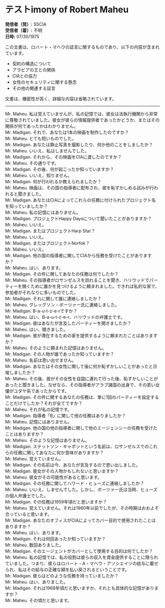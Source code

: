 # テストimony of Robert Maheu

**発信者（発）:** SSCIA  
**受信者（着）:** 不明  
**日時:** 07/30/1975  

この文書は、ロバート・マヘウの証言に関するものであり、以下の内容が含まれています。

- 契約の構造について
- アラビアの王との関係
- CIAとの協力
- 女性のセキュリティに関する懸念
- その他の関連する証言

文書は、機密性が高く、詳細な内容は省略されています。

---

Mr. Maheu. 私は覚えていませんが、私の記憶では、彼女は法執行機関から非常に尊敬されていました。彼女が彼らの情報提供者であったかどうか、またはその関係が何であったかはわかりません。  
Mr. Madigan. それで、あなたは1本の映画を制作したのですか？  
Mr. Maheu. とても短いものでした。  
Mr. Madigan. あなたは静止写真を撮影したり、何か他のことをしましたか？  
Mr. Maheu. いいえ、私はしませんでした。  
Mr. Madigan. それから、その映画をCIAに渡したのですか？  
Mr. Maheu. その通りです。  
Mr. Madigan. その後、何が起こったか知っていますか？  
Mr. Maheu. いいえ、知りません。  
Mr. Madigan. 何が行われるか教えられましたか？  
Mr. Maheu. 映画は、その国の指導者に配布され、彼を恥ずかしめる試みが行われると聞きました。  
Mr. Madigan. あなたはCIAによってこれらの任務に付けられたプロジェクト名を知っていましたか？  
Mr. Maheu. 私の記憶にはありません。  
Mr. Madigan. プロジェクトHappy Daysについて聞いたことがありますか？  
Mr. Maheu. いいえ。  
Mr. Madigan. またはプロジェクトHarp Star？  
Mr. Maheu. いいえ。  
Mr. Madigan. またはプロジェクトNorfok？  
Mr. Maheu. いいえ。  
Mr. Madigan. 他の国の指導者に関してCIAから任務を受けたことがありますか？  
Mr. Maheu. はい、あります。  
Mr. Madigan. その件に関してあなたの任務は何でしたか？  
Mr. Maheu. その指導者がロサンゼルスを訪れることを聞き、ハリウッドでパーティーを開くために誰かを見つけるように頼まれました。できれば私的な家で、参加者がそれなりに多いものでした。  
Mr. Madigan. それに関して誰に連絡しましたか？  
Mr. Maheu. グレッグソン・ボーツァー氏に連絡しました。  
Mr. Madigan. B-a-u-t-z-e-rですか？  
Mr. Maheu. はい、B-a-u-t-z-e-r、ハリウッドの弁護士です。  
Mr. Madigan. 彼はあなたが言及したパーティーを開きましたか？  
Mr. Maheu. はい、開きました。  
Mr. Madigan. 彼が滞在するための家を提供するように頼まれたことはありますか？  
Mr. Maheu. そのように頼まれた記憶はありません。  
Mr. Madigan. その人物が誰であったか知っていますか？  
Mr. Maheu. 名前は思い出せません。  
Mr. Madigan. あなたはその女性に関して後に何か恥ずかしいことがあったと示唆しましたか？  
Mr. Maheu. その後、彼がその女性を自国に連れて行った後、恥ずかしいことがあったと聞きました。なぜなら、その指導者がアラブ諸国の出身で、その若い女優がユダヤ系であったからです。  
Mr. Madigan. その件に関するあなたの任務は、単に1回のパーティーを設定することだけでしたか？それが全てですか？  
Mr. Maheu. それが私の記憶です。  
Mr. Madigan. 指導者「B」に関して他の任務はありましたか？  
Mr. Maheu. 記憶にはありません。  
Mr. Madigan. 他の国の他の指導者に関して他のエージェンシーの任務を受けたことはありますか？  
Mr. Maheu. そのような記憶はありません。  
Mr. Madigan. ステットソン・キャボットという名前は、ロサンゼルスでのこれらの任務に関してあなたに何か意味がありますか？  
Mr. Maheu. 覚えていません。  
Mr. Madigan. その名前は今、あなたが言及するので思い出しました。  
Mr. Madigan. 彼女がその人物かもしれないと思いますか？  
Mr. Maheu. 彼女がその可能性があると思います。  
Mr. Madigan. その任務に関してハワード・ヒューズに連絡しましたか？  
Mr. Maheu. いいえ、しませんでした。しかし、ボーツァー氏は当時、ヒューズの個人弁護士でした。  
Mr. Madigan. その任務は1959年頃だと思いますか？  
Mr. Maheu. 覚えていません。それは1960年以前でしたが、その時期はおおよそ合っていると思います。  
Mr. Madigan. あなたのオフィスがCIAによってカバー目的で使用されたことはありますか？  
Mr. Maheu. はい、あります。  
Mr. Madigan. それは何回あったか知っていますか？  
Mr. Maheu. 数回ありました。  
Mr. Madigan. そのエージェントがカバーとして使用する目的は何でしたか？  
Mr. Maheu. 私の記憶では、私の役割は彼らの収入を資金提供することに限られていました。つまり、彼らはロバート・A・マヘウ・アソシエイツの給与に載せられ、私はその給与の正確な額を払い戻されるということです。  
Mr. Madigan. 彼らはどのような任務を持っていましたか？  
Mr. Maheu. はい、ありました。  
Mr. Madigan. それは1968年頃だと思いますか、それとも具体的な記憶がありますか？  
Mr. Maheu. その頃だと思います。  